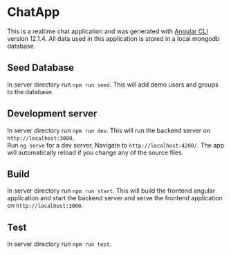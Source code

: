 # ChatApp

This is a realtime chat application and was generated with [Angular CLI](https://github.com/angular/angular-cli) version 12.1.4. All data used in this application is stored in a local mongodb database.

## Seed Database

In server directory run `npm run seed`. This will add demo users and groups to the database.

## Development server

In server directory run `npm run dev`. This will run the backend server on `http://localhost:3000`.  
Run `ng serve` for a dev server. Navigate to `http://localhost:4200/`. The app will automatically reload if you change any of the source files.

## Build

In server directory run `npm run start`. This will build the frontend angular application and start the backend server and serve the frontend application on `http://localhost:3000`.

## Test

In server directory run `npm run test`.
